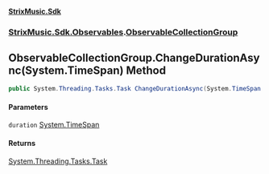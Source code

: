 #### [StrixMusic.Sdk](./index.md 'index')
### [StrixMusic.Sdk.Observables](./StrixMusic-Sdk-Observables.md 'StrixMusic.Sdk.Observables').[ObservableCollectionGroup](./StrixMusic-Sdk-Observables-ObservableCollectionGroup.md 'StrixMusic.Sdk.Observables.ObservableCollectionGroup')
## ObservableCollectionGroup.ChangeDurationAsync(System.TimeSpan) Method
```csharp
public System.Threading.Tasks.Task ChangeDurationAsync(System.TimeSpan duration);
```
#### Parameters
<a name='StrixMusic-Sdk-Observables-ObservableCollectionGroup-ChangeDurationAsync(System-TimeSpan)-duration'></a>
`duration` [System.TimeSpan](https://docs.microsoft.com/en-us/dotnet/api/System.TimeSpan 'System.TimeSpan')  
  
#### Returns
[System.Threading.Tasks.Task](https://docs.microsoft.com/en-us/dotnet/api/System.Threading.Tasks.Task 'System.Threading.Tasks.Task')  

